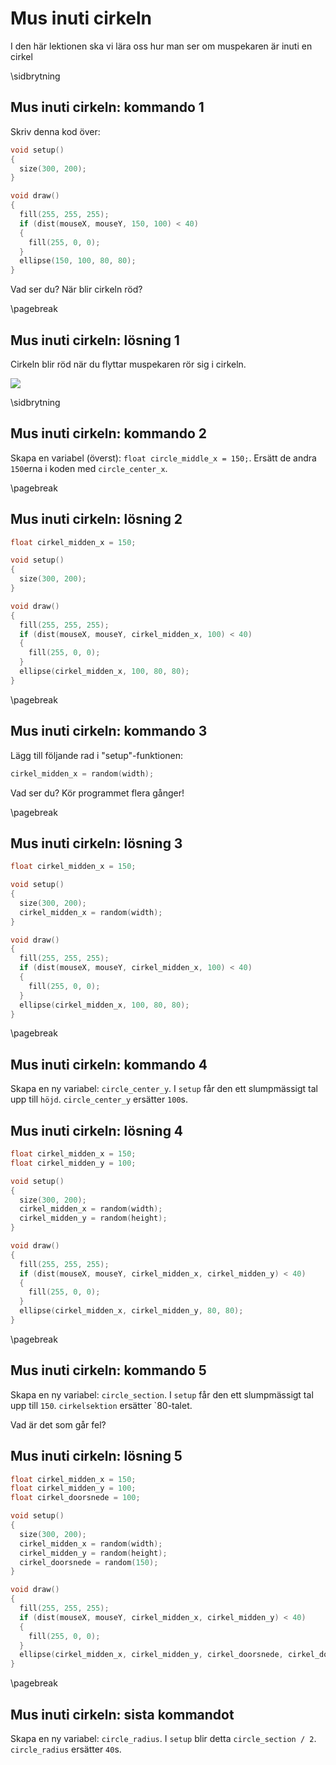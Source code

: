 # Mus inuti cirkeln

I den här lektionen ska vi lära oss hur man ser om muspekaren är inuti en cirkel

\sidbrytning

## Mus inuti cirkeln: kommando 1

Skriv denna kod över:

```c++
void setup()
{
  size(300, 200);
}

void draw()
{
  fill(255, 255, 255);
  if (dist(mouseX, mouseY, 150, 100) < 40)
  {
    fill(255, 0, 0);  
  }
  ellipse(150, 100, 80, 80);  
}
```

Vad ser du? När blir cirkeln röd?

\pagebreak

## Mus inuti cirkeln: lösning 1

Cirkeln blir röd när du flyttar muspekaren
rör sig i cirkeln.

![](MouseInsideCircle1.png)

\sidbrytning

## Mus inuti cirkeln: kommando 2

Skapa en variabel (överst): `float circle_middle_x = 150;`.
Ersätt de andra `150`erna i koden med `circle_center_x`.

\pagebreak

## Mus inuti cirkeln: lösning 2

```c++
float cirkel_midden_x = 150;

void setup()
{
  size(300, 200);
}

void draw()
{
  fill(255, 255, 255);
  if (dist(mouseX, mouseY, cirkel_midden_x, 100) < 40)
  {
    fill(255, 0, 0);  
  }
  ellipse(cirkel_midden_x, 100, 80, 80);  
}
```

\pagebreak

## Mus inuti cirkeln: kommando 3

Lägg till följande rad i "setup"-funktionen:

```c++
cirkel_midden_x = random(width);
```

Vad ser du? Kör programmet flera gånger!

\pagebreak

## Mus inuti cirkeln: lösning 3

```c++
float cirkel_midden_x = 150;

void setup()
{
  size(300, 200);
  cirkel_midden_x = random(width);
}

void draw()
{
  fill(255, 255, 255);
  if (dist(mouseX, mouseY, cirkel_midden_x, 100) < 40)
  {
    fill(255, 0, 0);  
  }
  ellipse(cirkel_midden_x, 100, 80, 80);  
}
```

\pagebreak

## Mus inuti cirkeln: kommando 4

Skapa en ny variabel: `circle_center_y`.
I `setup` får den ett slumpmässigt tal upp till `höjd`.
`circle_center_y` ersätter `100`s.

## Mus inuti cirkeln: lösning 4

```c++
float cirkel_midden_x = 150;
float cirkel_midden_y = 100;

void setup()
{
  size(300, 200);
  cirkel_midden_x = random(width);
  cirkel_midden_y = random(height);
}

void draw()
{
  fill(255, 255, 255);
  if (dist(mouseX, mouseY, cirkel_midden_x, cirkel_midden_y) < 40)
  {
    fill(255, 0, 0);  
  }
  ellipse(cirkel_midden_x, cirkel_midden_y, 80, 80);  
}
```

\pagebreak

## Mus inuti cirkeln: kommando 5

Skapa en ny variabel: `circle_section`.
I `setup` får den ett slumpmässigt tal upp till `150`.
`cirkelsektion` ersätter `80-talet.

Vad är det som går fel?

## Mus inuti cirkeln: lösning 5

```c++
float cirkel_midden_x = 150;
float cirkel_midden_y = 100;
float cirkel_doorsnede = 100;

void setup()
{
  size(300, 200);
  cirkel_midden_x = random(width);
  cirkel_midden_y = random(height);
  cirkel_doorsnede = random(150);
}

void draw()
{
  fill(255, 255, 255);
  if (dist(mouseX, mouseY, cirkel_midden_x, cirkel_midden_y) < 40)
  {
    fill(255, 0, 0);  
  }
  ellipse(cirkel_midden_x, cirkel_midden_y, cirkel_doorsnede, cirkel_doorsnede);  
}
```

\pagebreak

## Mus inuti cirkeln: sista kommandot

Skapa en ny variabel: `circle_radius`.
I `setup` blir detta `circle_section / 2`.
`circle_radius` ersätter `40`s.
